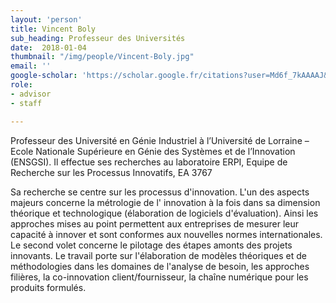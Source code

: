 ```yaml
---
layout: 'person'
title: Vincent Boly
sub_heading: Professeur des Universités
date:  2018-01-04
thumbnail: "/img/people/Vincent-Boly.jpg"
email: ''
google-scholar: 'https://scholar.google.fr/citations?user=Md6f_7kAAAAJ&hl=fr'
role:
- advisor
- staff

---
```



Professeur des Université en Génie Industriel à l’Université de Lorraine – Ecole Nationale Supérieure en Génie des Systèmes et de l’Innovation (ENSGSI). Il effectue ses recherches au laboratoire ERPI, Equipe de Recherche sur les Processus Innovatifs, EA 3767

Sa recherche se centre sur les processus d'innovation. L'un des aspects majeurs concerne la métrologie de l' innovation à la fois dans sa dimension théorique et technologique (élaboration de logiciels d'évaluation). Ainsi les approches mises au point permettent aux entreprises de mesurer leur capacité à innover et sont conformes aux nouvelles normes internationales. Le second volet concerne le pilotage des étapes amonts des projets innovants. Le travail porte sur l'élaboration de modèles théoriques et de méthodologies dans les domaines de l'analyse de besoin, les approches filières, la co-innovation client/fournisseur, la chaîne numérique pour les produits formulés. 
